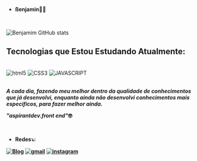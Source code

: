 - <strong>ßenjamin</strong>🙋‍♂️
<br/>

 ![Benjamim GitHub stats](https://github-readme-stats.vercel.app/api?username=Benjamimdev&show_icons=true&theme=dracula)

## Tecnologias que Estou Estudando Atualmente:

<div style="display; inline_block"><br/>
<img align="center" alt="html5" src=https://img.shields.io/badge/HTML5-E34F26?style=for-the-badge&logo=html5&logoColor=white" />
<img align="center" alt="CSS3" src=https://img.shields.io/badge/CSS3-1572B6?style=for-the-badge&logo=css3&logoColor=white" />
<img align="center" alt="JAVASCRIPT" src=https://img.shields.io/badge/JavaScript-F7DF1E?style=for-the-badge&logo=javascript&logoColor=black" />
</div><br/>
 
<em><strong>A cada dia, fazendo meu melhor dentro da qualidade de conhecimentos que já desenvolvi, enquanto ainda não desenvolvi conhecimentos mais especificos, para fazer melhor ainda.</stong></em> <br/>

<em>"aspirantdev.front end"</em>🤓
 <br/>
     
 <br/>
                           
- Redes⤵:
                        
[![Blog](https://img.shields.io/badge/LinkedIn-0077B5?style=for-the-badge&logo=linkedin&logoColor=white)](https://www.linkedin.com/in/jos%C3%A9-benjamim-862b00150/)
[![gmail](https://img.shields.io/badge/Gmail-D14836?style=for-the-badge&logo=gmail&logoColor=white)](https://mail.google.com/mail/u/0/?tab=rm&ogbl#inbox)
[![instagram](https://img.shields.io/badge/Instagram-E4405F?style=for-the-badge&logo=instagram&logoColor=white)](https://instagram.com/contatojb8?utm_medium=copy_link)
                           
